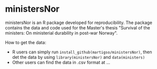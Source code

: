 # ministersNor
ministersNor is an R package developed for reproducibility. The package contains the data and code used for the Master's thesis "Survival of the ministers: On ministerial durability in post-war Norway".

How to get the data:

* R users can simply run `install_github(martigso/ministersNor)`, then det the data by using `library(ministersNor)` and `data(ministers)`
* Other users can find the data in .csv format at ...
